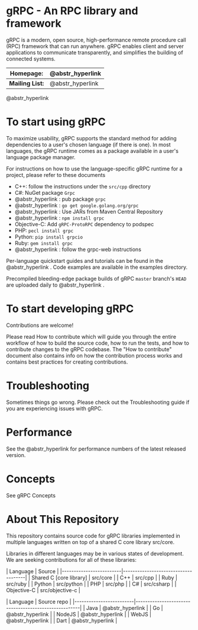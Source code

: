 # gRPC - An RPC library and framework

gRPC is a modern, open source, high-performance remote procedure call (RPC) framework that can run anywhere. gRPC enables client and server applications to communicate transparently, and simplifies the building of connected systems.

**Homepage:** |  @abstr_hyperlink   
---|---  
**Mailing List:** |  @abstr_hyperlink   
  
@abstr_hyperlink 

# To start using gRPC

To maximize usability, gRPC supports the standard method for adding dependencies to a user's chosen language (if there is one). In most languages, the gRPC runtime comes as a package available in a user's language package manager.

For instructions on how to use the language-specific gRPC runtime for a project, please refer to these documents

  * C++: follow the instructions under the `src/cpp` directory
  * C#: NuGet package `Grpc`
  * @abstr_hyperlink : pub package `grpc`
  * @abstr_hyperlink : `go get google.golang.org/grpc`
  * @abstr_hyperlink : Use JARs from Maven Central Repository
  * @abstr_hyperlink : `npm install grpc`
  * Objective-C: Add `gRPC-ProtoRPC` dependency to podspec
  * PHP: `pecl install grpc`
  * Python: `pip install grpcio`
  * Ruby: `gem install grpc`
  * @abstr_hyperlink : follow the grpc-web instructions



Per-language quickstart guides and tutorials can be found in the @abstr_hyperlink . Code examples are available in the examples directory.

Precompiled bleeding-edge package builds of gRPC `master` branch's `HEAD` are uploaded daily to @abstr_hyperlink .

# To start developing gRPC

Contributions are welcome!

Please read How to contribute which will guide you through the entire workflow of how to build the source code, how to run the tests, and how to contribute changes to the gRPC codebase. The "How to contribute" document also contains info on how the contribution process works and contains best practices for creating contributions.

# Troubleshooting

Sometimes things go wrong. Please check out the Troubleshooting guide if you are experiencing issues with gRPC.

# Performance

See the @abstr_hyperlink for performance numbers of the latest released version.

# Concepts

See gRPC Concepts

# About This Repository

This repository contains source code for gRPC libraries implemented in multiple languages written on top of a shared C core library src/core.

Libraries in different languages may be in various states of development. We are seeking contributions for all of these libraries:

| Language | Source | |-------------------------|-------------------------------------| | Shared C [core library] | src/core | | C++ | src/cpp | | Ruby | src/ruby | | Python | src/python | | PHP | src/php | | C# | src/csharp | | Objective-C | src/objective-c |

| Language | Source repo | |-------------------------|------------------------------------------------------| | Java | @abstr_hyperlink | | Go | @abstr_hyperlink | | NodeJS | @abstr_hyperlink | | WebJS | @abstr_hyperlink | | Dart | @abstr_hyperlink |
